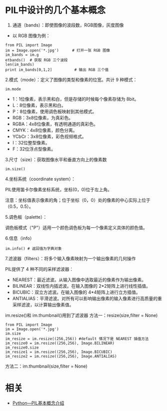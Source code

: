 
# PIL中设计的几个基本概念

1. 通道（bands）：即使图像的波段数，RGB图像，灰度图像

- 以 RGB 图像为例：

```text
from PIL import Image
im = Image.open('*.jpg')      # 打开一张 RGB 图像
im_bands = im.g
etbands()  # 获取 RGB 三个波段
len(im_bands)
print im_bands[0,1,2]          # 输出 RGB 三个值
```

2.模式（mode）：定义了图像的类型和像素的位宽。共计 9 种模式：

```text
im.mode
```

- 1：1位像素，表示黑和白，但是存储的时候每个像素存储为 8bit。
- L：8位像素，表示黑和白。
- P：8位像素，使用调色板映射到其他模式。
- RGB：3x8位像素，为真彩色。
- RGBA：4x8位像素，有透明通道的真彩色。
- CMYK：4x8位像素，颜色分离。
- YCbCr：3x8位像素，彩色视频格式。
- I：32位整型像素。
- F：32位浮点型像素。

3.尺寸（size）：获取图像水平和垂直方向上的像素数

```text
im.size()
```

4.坐标系统（coordinate system）：

PIL使用笛卡尔像素坐标系统，坐标(0，0)位于左上角。

注意：坐标值表示像素的角；位于坐标（0，0）处的像素的中心实际上位于（0.5，0.5）。

5.调色板（palette）：

调色板模式（"P"）适用一个颜色调色板为每一个像素定义具体的颜色值。

6.信息（info）

```text
im.info() # 返回值为字典对象
```

7.滤波器（filters）：将多个输入像素映射为一个输出像素的几何操作

PIL提供了 4 种不同的采样滤波器：

- NEAREST：最近滤波。从输入图像中选取最近的像素作为输出像素。
- BILINEAR：双线性内插滤波。在输入图像的 2*2矩阵上进行线性插值。
- BICUBIC：双立方滤波。在输入图像的 4*4矩阵上进行立方插值。
- ANTIALIAS：平滑滤波。对所有可以影响输出像素的输入像素进行高质量的重采样滤波，以计算输出像素值。


im.resize()和 im.thumbnail()用到了滤波器
方法一：resize(size,filter = None)

```text
from PIL import Image
im = Image.open('*.jpg')
im.size
im_resize = im.resize((256,256)) #default 情况下是 NEAREST 插值方法
im_resize0 = im.resize((256,256), Image.BILINEAR)
im_resize0.size
im_resize1 = im.resize((256,256), Image.BICUBIC)
im_resize2 = im.resize((256,256), Image.ANTIALIAS)
```

方法二：im.thumbnail(size,filter = None)



# 相关

- [Python—PIL基本概念介绍](https://zhuanlan.zhihu.com/p/27504020)
